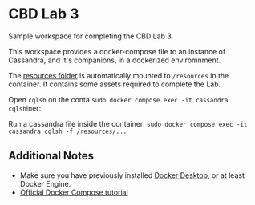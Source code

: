 # CBD Lab 3

Sample workspace for completing the CBD Lab 3.

This workspace provides a docker-compose file to an instance of Cassandra, and it's companions, in a dockerized enviromnment.

The [resources folder](resources) is automatically mounted to `/resources` in the container.
It contains some assets required to complete the Lab.

Open `cqlsh` on the conta
`sudo docker compose exec -it cassandra cqlsh`iner:

Run a cassandra file inside the container:
`sudo docker compose exec -it cassandra cqlsh -f /resources/...`

## Additional Notes

* Make sure you have previously installed [Docker Desktop](https://docs.docker.com/desktop/), or at least Docker Engine.
* [Official Docker Compose tutorial](https://docs.docker.com/compose/gettingstarted/)
